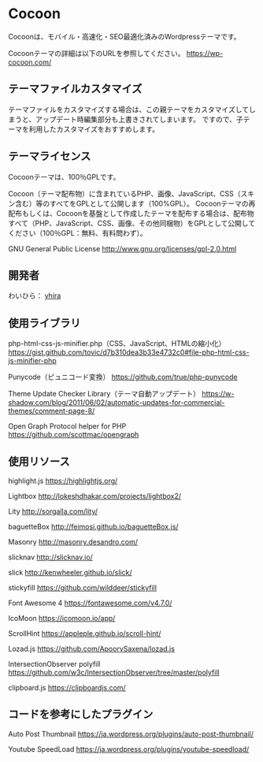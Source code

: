 Cocoon
===================================

Cocoonは、モバイル・高速化・SEO最適化済みのWordpressテーマです。

Cocoonテーマの詳細は以下のURLを参照してください。
https://wp-cocoon.com/

テーマファイルカスタマイズ
--------------------------
テーマファイルをカスタマイズする場合は、この親テーマをカスタマイズしてしまうと、アップデート時編集部分も上書きされてしまいます。
ですので、子テーマを利用したカスタマイズをおすすめします。

テーマライセンス
----------
Cocoonテーマは、100％GPLです。

Cocoon（テーマ配布物）に含まれているPHP、画像、JavaScript、CSS（スキン含む）等のすべてをGPLとして公開します（100%GPL）。
Cocoonテーマの再配布もしくは、Cocoonを基盤として作成したテーマを配布する場合は、配布物すべて（PHP、JavaScript、CSS、画像、その他同梱物）をGPLとして公開してください（100％GPL：無料、有料問わず）。


GNU General Public License
http://www.gnu.org/licenses/gpl-2.0.html

開発者
------
わいひら： [yhira](https://github.com/yhira)

使用ライブラリ
------
php-html-css-js-minifier.php（CSS、JavaScript、HTMLの縮小化）
https://gist.github.com/tovic/d7b310dea3b33e4732c0#file-php-html-css-js-minifier-php

Punycode（ピュニコード変換）
https://github.com/true/php-punycode

Theme Update Checker Library（テーマ自動アップデート）
https://w-shadow.com/blog/2011/06/02/automatic-updates-for-commercial-themes/comment-page-8/

Open Graph Protocol helper for PHP
https://github.com/scottmac/opengraph

使用リソース
------
highlight.js
https://highlightjs.org/

Lightbox
http://lokeshdhakar.com/projects/lightbox2/

Lity
http://sorgalla.com/lity/

baguetteBox
http://feimosi.github.io/baguetteBox.js/

Masonry
http://masonry.desandro.com/

slicknav
http://slicknav.io/

slick
http://kenwheeler.github.io/slick/

stickyfill
https://github.com/wilddeer/stickyfill

Font Awesome 4
https://fontawesome.com/v4.7.0/

IcoMoon
https://icomoon.io/app/

ScrollHint
https://appleple.github.io/scroll-hint/

Lozad.js
https://github.com/ApoorvSaxena/lozad.js

IntersectionObserver polyfill
https://github.com/w3c/IntersectionObserver/tree/master/polyfill

clipboard.js
https://clipboardjs.com/

コードを参考にしたプラグイン
------
Auto Post Thumbnail
https://ja.wordpress.org/plugins/auto-post-thumbnail/

Youtube SpeedLoad
https://ja.wordpress.org/plugins/youtube-speedload/
